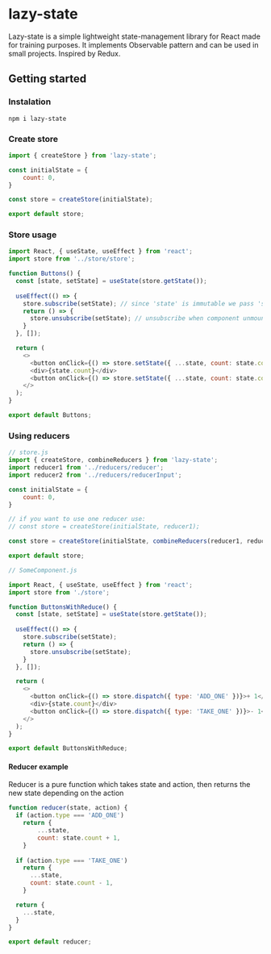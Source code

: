 # lazy-state

Lazy-state is a simple lightweight state-management library for React made for training purposes. It implements Observable pattern and can be used in small projects. Inspired by Redux.

## Getting started 

### Instalation

```
npm i lazy-state
```

### Create store

```javascript
import { createStore } from 'lazy-state';

const initialState = {
    count: 0,
}

const store = createStore(initialState);

export default store;

```

### Store usage

```javascript
import React, { useState, useEffect } from 'react';
import store from '../store/store';

function Buttons() {
  const [state, setState] = useState(store.getState());
  
  useEffect(() => {
    store.subscribe(setState); // since 'state' is immutable we pass 'setState' to 'store.subscribe()'
    return () => {
      store.unsubscribe(setState); // unsubscribe when component unmounts
    }
  }, []);

  return (
    <>
      <button onClick={() => store.setState({ ...state, count: state.count + 1 })}>+ 1</button>
      <div>{state.count}</div>
      <button onClick={() => store.setState({ ...state, count: state.count - 1 })}>- 1</button>
    </>
  );
}

export default Buttons;

```

### Using reducers

```javascript
// store.js
import { createStore, combineReducers } from 'lazy-state';
import reducer1 from '../reducers/reducer';
import reducer2 from '../reducers/reducerInput';

const initialState = {
    count: 0,
}

// if you want to use one reducer use:
// const store = createStore(initialState, reducer1);

const store = createStore(initialState, combineReducers(reducer1, reducer2));

export default store;

// SomeComponent.js

import React, { useState, useEffect } from 'react';
import store from './store';

function ButtonsWithReduce() {
  const [state, setState] = useState(store.getState());
  
  useEffect(() => {
    store.subscribe(setState);
    return () => {
      store.unsubscribe(setState);
    }
  }, []);

  return (
    <>
      <button onClick={() => store.dispatch({ type: 'ADD_ONE' })}>+ 1</button>
      <div>{state.count}</div>
      <button onClick={() => store.dispatch({ type: 'TAKE_ONE' })}>- 1</button>
    </>
  );
}

export default ButtonsWithReduce;

```

#### Reducer example

Reducer is a pure function which takes state and action, then returns the new state depending on the action

```javascript
function reducer(state, action) {
  if (action.type === 'ADD_ONE')
    return {
        ...state,
        count: state.count + 1,
    }
  
  if (action.type === 'TAKE_ONE')
    return {
      ...state,
      count: state.count - 1,
    }

  return {
    ...state,
  }
}

export default reducer;
```